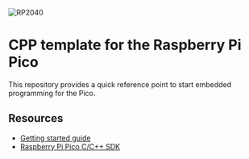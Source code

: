 ![RP2040](https://www.raspberrypi.org/documentation/rp2040/getting-started/static/boards-322b13f38b8c54bbd92f66c0565f6b4a.png)

# CPP template for the Raspberry Pi Pico

This repository provides a quick reference point to start embedded programming for the Pico.

## Resources

- [Getting started guide](https://www.raspberrypi.org/documentation/rp2040/getting-started/)
- [Raspberry Pi Pico C/C++ SDK](https://datasheets.raspberrypi.org/pico/raspberry-pi-pico-c-sdk.pdf)